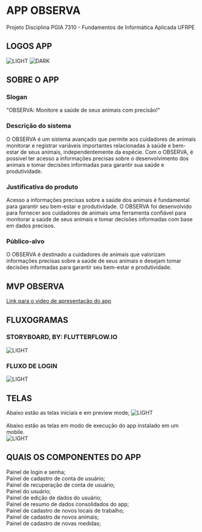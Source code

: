 # APP OBSERVA

Projeto Disciplina PGIA 7310 - Fundamentos de Informática Aplicada UFRPE

## LOGOS APP

![LIGHT](assets/images/OBSERVA_LOGO.png) ![DARK](assets/images/OBSERVA_LOGO_D.png)

## SOBRE O APP

### Slogan
"OBSERVA: Monitore a saúde de seus animais com precisão!"

### Descrição do sistema
O OBSERVA é um sistema avançado que permite aos cuidadores de animais monitorar e registrar variáveis importantes relacionadas à saúde e bem-estar de seus animais, independentemente da espécie. Com o OBSERVA, é possível ter acesso a informações precisas sobre o desenvolvimento dos animais e tomar decisões informadas para garantir sua saúde e produtividade. 

### Justificativa do produto
Acesso a informações precisas sobre a saúde dos animais é fundamental para garantir seu bem-estar e produtividade. O OBSERVA foi desenvolvido para fornecer aos cuidadores de animais uma ferramenta confiável para monitorar a saúde de seus animais e tomar decisões informadas com base em dados precisos. 

### Público-alvo
O OBSERVA é destinado a cuidadores de animais que valorizam informações precisas sobre a saúde de seus animais e desejam tomar decisões informadas para garantir seu bem-estar e produtividade.

## MVP OBSERVA
[Link para o video de apresentação do app](https://youtu.be/ZjmerEBOoOY)

## FLUXOGRAMAS
### STORYBOARD, BY: FLUTTERFLOW.IO
![LIGHT](assets/images/fake_mapa.png)

### FLUXO DE LOGIN
![LIGHT](assets/images/fluxograma_login.png)

## TELAS
Abaixo estão as telas iniciais e em preview mode;
![LIGHT](assets/images/fake.png)\
\
Abaixo estão as telas em modo de execução do app instalado em um mobile. 
\
![LIGHT](assets/images/real.png)

## QUAIS OS COMPONENTES DO APP
Painel de login e senha; \
Painel de cadastro de conta de usuário; \
Painel de recuperação de conta de usuário; \
Painel do usuário; \
Painel de edição de dados do usuário; \
Painel de resumo de dados consolidados do app; \
Painel de cadastro de novos locais de trabalho; \
Painel de cadastro de novos animais; \
Painel de cadastro de novas medidas; 





